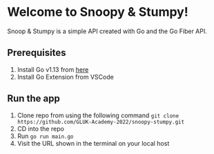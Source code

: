 # Welcome to Snoopy & Stumpy!

Snoop & Stumpy is a simple API created with Go and the Go Fiber API.

## Prerequisites 

 1. Install Go v1.13 from [here](https://go.dev/doc/install) 
 2. Install Go Extension from VSCode
 
## Run the app
1. Clone repo from using the following command `git clone https://github.com/GLUK-Academy-2022/snoopy-stumpy.git` 
2. CD into the repo
3. Run `go run main.go`
4. Visit the URL shown in the terminal on your local host
